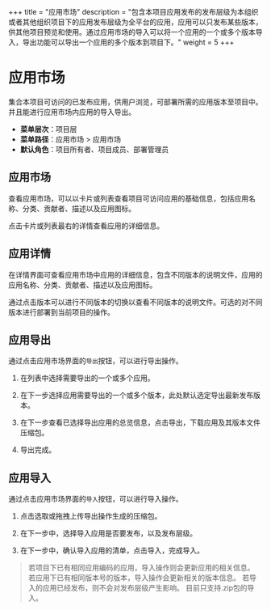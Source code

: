 +++
title = "应用市场"
description = "包含本项目应用发布的发布层级为本组织或者其他组织项目下的应用发布层级为全平台的应用，应用可以只发布某些版本，供其他项目预览和使用。通过应用市场的导入可以将一个应用的一个或多个版本导入，导出功能可以导出一个应用的多个版本到项目下。"
weight = 5
+++

# 应用市场

集合本项目可访问的已发布应用，供用户浏览，可部署所需的应用版本至项目中。并且能进行应用市场内应用的导入导出。

- **菜单层次**：项目层
- **菜单路径**：应用市场 > 应用市场
- **默认角色**：项目所有者、项目成员、部署管理员

<h2>应用市场</h2>

查看应用市场，可以以卡片或列表查看项目可访问应用的基础信息，包括应用名称、分类、贡献者、描述以及应用图标。  

点击卡片或列表最右的详情查看应用的详细信息。


<h2> 应用详情 </h2>

在详情界面可查看应用市场中应用的详细信息，包含不同版本的说明文件，应用的应用名称、分类、贡献者、描述以及应用图标。

通过点击版本可以进行不同版本的切换以查看不同版本的说明文件。可选的对不同版本进行部署到当前项目的操作。

<h2> 应用导出 </h2>

通过点击应用市场界面的`导出`按钮，可以进行导出操作。

1. 在列表中选择需要导出的一个或多个应用。

2. 在下一步选择应用需要导出的一个或多个版本，此处默认选定导出最新发布版本。

3. 在下一步查看已选择导出应用的总览信息，点击导出，下载应用及其版本文件压缩包。

4. 导出完成。

<h2> 应用导入 </h2>

通过点击应用市场界面的`导入`按钮，可以进行导入操作。

1. 点击选取或拖拽上传导出操作生成的压缩包。

2. 在下一步中，选择导入应用是否要发布，以及发布层级。

3. 在下一步中，确认导入应用的清单，点击导入，完成导入。

<blockquote class="note">
    若项目下已有相同应用编码的应用，导入操作则会更新应用的相关信息。
    若应用下已有相同版本号的版本，导入操作会更新相关的版本信息。
    若导入的应用已经发布，则不会对发布层级产生影响。
    目前只支持.zip包的导入。
</blockquote>
